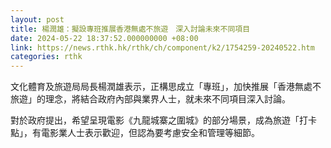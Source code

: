 ```yaml
---
layout: post
title: 楊潤雄：擬設專班推展香港無處不旅遊　深入討論未來不同項目
date: 2024-05-22 18:37:52.000000000 +08:00
link: https://news.rthk.hk/rthk/ch/component/k2/1754259-20240522.htm
categories: rthk
---
```


文化體育及旅遊局局長楊潤雄表示，正構思成立「專班」，加快推展「香港無處不旅遊」的理念，將結合政府內部與業界人士，就未來不同項目深入討論。

對於政府提出，希望呈現電影《九龍城寨之圍城》的部分場景，成為旅遊「打卡點」，有電影業人士表示歡迎，但認為要考慮安全和管理等細節。
